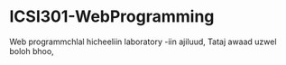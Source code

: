 # ICSI301-WebProgramming
Web programmchlal hicheeliin laboratory -iin ajiluud,
Tataj awaad uzwel boloh bhoo,
